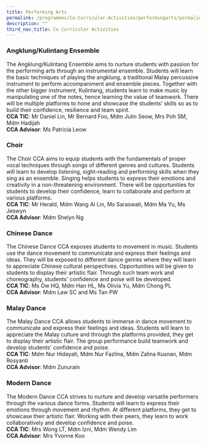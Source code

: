 ```yaml
---
title: Performing Arts
permalink: /programmes/Co-Curricular-Activities/performingarts/permalink/
description: ""
third_nav_title: Co Curricular Activities
---
```

### **Angklung/Kulintang Ensemble**
The Angklung/Kulintang Ensemble aims to nurture students with passion for the performing arts through an instrumental ensemble.  Students will learn the basic techniques of playing the angklung, a traditional Malay percussive instrument to perform accompaniment and ensemble pieces.  Together with the other bigger instrument, Kulintang, students learn to make music by manipulating one of the notes, hence learning the value of teamwork.  There will be multiple platforms to hone and showcase the students’ skills so as to build their confidence, resilience and team spirit.
<br>**CCA TIC**: Mr Daniel Lin, Mr Bernard Foo, Mdm Julin Seow, Mrs Poh SM, Mdm Hadijah<br>**CCA Advisor**: Ms Patricia Leow
### **Choir**
The Choir CCA aims to equip students with the fundamentals of proper vocal techniques through songs of different genres and cultures.  Students will learn to develop listening, sight-reading and performing skills when they sing as an ensemble.  Singing helps students to express their emotions and creativity in a non-threatening environment.  There will be opportunities for students to develop their confidence, learn to collaborate and perform at various platforms.
<br>**CCA TIC**: Mr Herald, Mdm Wang Ai Lin, Ms Saraswati, Mdm Ma Yu, Ms Jeswyn<br>**CCA Advisor**: Mdm Shelyn Ng
### **Chinese Dance**
The Chinese Dance CCA exposes students to movement in music.  Students use the dance movement to communicate and express their feelings and ideas.  They will be exposed to different dance genres where they will learn to appreciate Chinese cultural perspectives.  Opportunities will be given to students to display their artistic flair.  Through such team work and choreography, students' confidence and poise will be developed.
<br>**CCA TIC**: Ms Ow HQ, Mdm Han HL, Ms Olivia Yu, Mdm Chong PL<br>**CCA Advisor**: Mdm Law SC and Ms Tan PW
### **Malay Dance**
The Malay Dance CCA allows students to immerse in dance movement to communicate and express their feelings and ideas.  Students will learn to appreciate the Malay culture and through the platforms provided, they get to display their artistic flair.  The group performance build teamwork and develop students' confidence and poise.
<br>**CCA TIC**: Mdm Nur Hidayati, Mdm Nur Fazlina, Mdm Zalina Kusnan, Mdm Rosyanti<br>**CCA Advisor**: Mdm Zunurain

### **Modern Dance**
The Modern Dance CCA strives to nurture and develop versatile performers through the various dance forms.  Students will learn to express their emotions through movement and rhythm.  At different platforms, they get to showcase their artistic flair.  Working with their peers, they learn to work collaboratively and develop confidence and poise.
<br>**CCA TIC**: Mrs Wong LT, Mdm Izni, Mdm Wendy Lim<br>**CCA Advisor**: Mrs Yvonne Koo